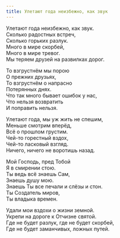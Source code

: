 ```yaml
---
title: Улетают года неизбежно, как звук
---
```


Улетают года неизбежно, как звук.  
Сколько радостных встреч,  
Сколько горьких разлук.  
Много в мире скорбей,  
Много в мире тревог.  
Мы теряем друзей на развилках дорог.

То взгрустнём мы порою  
О прежних друзьях,  
То взгрустнём о напрасно  
Потерянных днях.  
Что так много бывает ошибок у нас,  
Что нельзя возвратить  
И поправить нельзя.

Улетают года, мы уж жить не спешим,  
Меньше смотрим вперёд,  
Всё о прошлом грустим.  
Чей-то горестный вздох,  
Чей-то ласковый взгляд.  
Ничего, ничего не воротишь назад.

Мой Господь, пред Тобой  
Я в смирении стою.  
Ты ведь всё знаешь Сам,  
Знаешь душу мою.  
Знаешь Ты все печали и слёзы и стон.  
Ты Создатель миров,  
Ты владыка времен.

Удали мои вздохи о жизни земной.  
Укрепи на дороге к Отчизне святой.  
Где не будет разлук, где не будет скорбей,  
Где не будет заманчивых, ложных путей.
